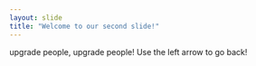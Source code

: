 ```yaml
---
layout: slide
title: "Welcome to our second slide!"
---
```

upgrade people, upgrade people!
Use the left arrow to go back!
